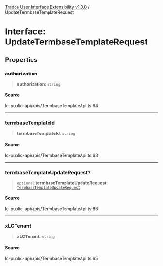 [Trados User Interface Extensibility v1.0.0](../wiki/globals) / UpdateTermbaseTemplateRequest

# Interface: UpdateTermbaseTemplateRequest

## Properties

### authorization

> **authorization**: `string`

#### Source

lc-public-api/apis/TermbaseTemplateApi.ts:64

***

### termbaseTemplateId

> **termbaseTemplateId**: `string`

#### Source

lc-public-api/apis/TermbaseTemplateApi.ts:63

***

### termbaseTemplateUpdateRequest?

> `optional` **termbaseTemplateUpdateRequest**: [`TermbaseTemplateUpdateRequest`](../wiki/Interface.TermbaseTemplateUpdateRequest)

#### Source

lc-public-api/apis/TermbaseTemplateApi.ts:66

***

### xLCTenant

> **xLCTenant**: `string`

#### Source

lc-public-api/apis/TermbaseTemplateApi.ts:65
